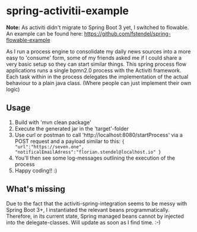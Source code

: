 # spring-activitii-example

__Note:__ As activiti didn't migrate to Spring Boot 3 yet, I switched to flowable. An example can be found here: https://github.com/fstendel/spring-flowable-example

As I run a process engine to consolidate my daily news sources into a more easy to 'consume' form, some of my friends asked me if I could share a very basic setup so they can start similar things.
This spring process flow applications runs a single bpmn2.0 process with the Activiti framework. 
Each task within in the process delegates the implementation of the actual behaviour to a plain java class.
(Where people can just implement their own logic)

## Usage

1. Build with 'mvn clean package'
2. Execute the generated jar in the 'target'-folder
3. Use curl or postman to call 'http://localhost:8080/startProcess' via a POST request and a payload similar to this: `{
    "url":"https://seven.one",
    "notificalEmailAdress":"florian.stendel@localhost.io"
}`
4. You'll then see some log-messages outlining the execution of the process
5. Happy coding!! :)

## What's missing

Due to the fact that the activiti-spring-integration seems to be messy with Spring Boot 3+, I instantiated the relevant beans programmatically.
Therefore, in its current state, Spring managed beans cannot by injected into the delegate-classes.
Will update as soon as I find time. :-)
